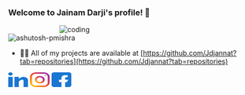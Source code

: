 ### Welcome to Jainam Darji's profile! 👋

<img align="right" alt="coding" width="400" src="https://user-images.githubusercontent.com/55389276/140866485-8fb1c876-9a8f-4d6a-98dc-08c4981eaf70.gif">

<p align="left"> <img src="https://komarev.com/ghpvc/?username=ashutosh-pmishra&label=Profile%20views&color=0e75b6&style=flat" alt="ashutosh-pmishra" /> </p>

- 👨‍💻 All of my projects are available at [https://github.com/Jdjannat?tab=repositories](https://github.com/Jdjannat?tab=repositories)

<a href="https://www.linkedin.com/in/jainam-darji-75a386195/" target="blank"><img align="center" src="./image/linked-in-alt.svg" alt="ashutosh mishra" height="30" width="40" /></a>
<a href="https://www.instagram.com/_m_r_j_d_official/" target="blank"><img align="center" src="./image/instagram.svg" alt="simplified_learner" height="30" width="40" /></a>
<a href="https://www.facebook.com/jainam.darji/" target="blank"><img align="center" src="./image/facebook.svg" alt="simplified learner" height="30" width="40" /></a>

